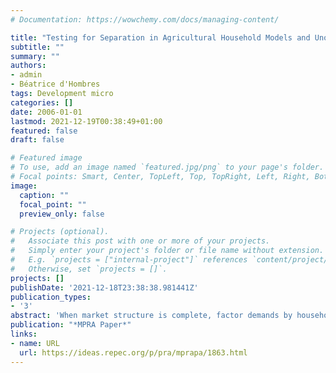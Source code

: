 ```yaml
---
# Documentation: https://wowchemy.com/docs/managing-content/

title: "Testing for Separation in Agricultural Household Models and Unobservable Household-Specific Effects"
subtitle: ""
summary: ""
authors:
- admin
- Béatrice d'Hombres
tags: Development micro
categories: []
date: 2006-01-01
lastmod: 2021-12-19T00:38:49+01:00
featured: false
draft: false

# Featured image
# To use, add an image named `featured.jpg/png` to your page's folder.
# Focal points: Smart, Center, TopLeft, Top, TopRight, Left, Right, BottomLeft, Bottom, BottomRight.
image:
  caption: ""
  focal_point: ""
  preview_only: false

# Projects (optional).
#   Associate this post with one or more of your projects.
#   Simply enter your project's folder or file name without extension.
#   E.g. `projects = ["internal-project"]` references `content/project/deep-learning/index.md`.
#   Otherwise, set `projects = []`.
projects: []
publishDate: '2021-12-18T23:38:38.981441Z'
publication_types:
- '3'
abstract: 'When market structure is complete, factor demands by households will be independent of their characteristics, and households will take their production decisions as if they were profit-maximizing firms. This observation constitutes the basis for one of the most popular empirical tests for complete markets, commonly known as the “separation” hypothesis. In this paper, we show that all existing tests for separation using panel data are potentially biased towards rejecting the null-hypothesis of complete markets, because of the failure to adequately control for unobservable individual effects. Since the variable on which the test for separation is based cannot be identifed in most panel datasets following the usual covariance transformations, and is likely to be correlated with the household-specific effect, neither the within nor the variance-components procedures are able to solve the problem. We show that the Hausman-Taylor (1981) estimator, in which the impact of covariates that are invariant along one dimension of a panel can be identifed through the use of covariance transformations of other included variables that are orthogonal to the household-specific effects as instruments, provides a simple solution. Our approach is applied to a rich Tunisian dataset in which separation -and thus the null of complete markets- is strongly rejected using the standard approach, but is not rejected once correlated unobservable household-specific effects are controlled for using the Hausman-Taylor instrument set.'
publication: "*MPRA Paper*"
links:
- name: URL
  url: https://ideas.repec.org/p/pra/mprapa/1863.html
---
```

